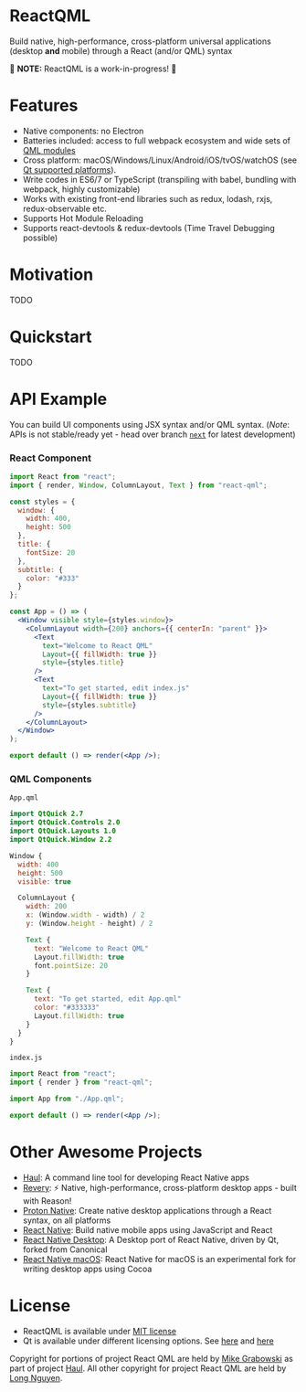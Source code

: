# ReactQML

Build native, high-performance, cross-platform universal applications (desktop **and** mobile) through a React (and/or QML) syntax

🚧 **NOTE:** ReactQML is a work-in-progress! 🚧

# Features

- Native components: no Electron
- Batteries included: access to full webpack ecosystem and wide sets of [QML modules][qml_module_list]
- Cross platform: macOS/Windows/Linux/Android/iOS/tvOS/watchOS (see [Qt supported platforms][suported_platforms]).
- Write codes in ES6/7 or TypeScript (transpiling with babel, bundling with webpack, highly customizable)
- Works with existing front-end libraries such as redux, lodash, rxjs, redux-observable etc.
- Supports Hot Module Reloading
- Supports react-devtools & redux-devtools (Time Travel Debugging possible)

# Motivation

TODO

# Quickstart

TODO

# API Example

You can build UI components using JSX syntax and/or QML syntax. (_Note_: APIs is not stable/ready yet - head over branch [`next`][branch_next] for latest development)

### React Component

```jsx
import React from "react";
import { render, Window, ColumnLayout, Text } from "react-qml";

const styles = {
  window: {
    width: 400,
    height: 500
  },
  title: {
    fontSize: 20
  },
  subtitle: {
    color: "#333"
  }
};

const App = () => (
  <Window visible style={styles.window}>
    <ColumnLayout width={200} anchors={{ centerIn: "parent" }}>
      <Text
        text="Welcome to React QML"
        Layout={{ fillWidth: true }}
        style={styles.title}
      />
      <Text
        text="To get started, edit index.js"
        Layout={{ fillWidth: true }}
        style={styles.subtitle}
      />
    </ColumnLayout>
  </Window>
);

export default () => render(<App />);
```

### QML Components

`App.qml`

```qml
import QtQuick 2.7
import QtQuick.Controls 2.0
import QtQuick.Layouts 1.0
import QtQuick.Window 2.2

Window {
  width: 400
  height: 500
  visible: true

  ColumnLayout {
    width: 200
    x: (Window.width - width) / 2
    y: (Window.height - height) / 2

    Text {
      text: "Welcome to React QML"
      Layout.fillWidth: true
      font.pointSize: 20
    }

    Text {
      text: "To get started, edit App.qml"
      color: "#333333"
      Layout.fillWidth: true
    }
  }
}
```

`index.js`

```jsx
import React from "react";
import { render } from "react-qml";

import App from "./App.qml";

export default () => render(<App />);
```

# Other Awesome Projects

- [Haul][haul]: A command line tool for developing React Native apps
- [Revery][revery]: ⚡️ Native, high-performance, cross-platform desktop apps - built with Reason!
- [Proton Native][pn]: Create native desktop applications through a React syntax, on all platforms
- [React Native][rn]: Build native mobile apps using JavaScript and React
- [React Native Desktop][rnd]: A Desktop port of React Native, driven by Qt, forked from Canonical
- [React Native macOS][rnm]: React Native for macOS is an experimental fork for writing desktop apps using Cocoa

# License

- ReactQML is available under [MIT license][license]
- Qt is available under different licensing options. See [here][qt_licensing] and [here][qt5_licensing]

Copyright for portions of project React QML are held by [Mike Grabowski][mg] as part of project [Haul][haul].
All other copyright for project React QML are held by [Long Nguyen][ln].

[mg]: https://github.com/grabbou
[haul]: https://callstack.github.io/haul/
[revery]: https://github.com/revery-ui/revery
[pn]: https://github.com/kusti8/proton-native
[rn]: https://facebook.github.io/react-native/
[rnd]: https://github.com/status-im/react-native-desktop
[rnm]: https://github.com/ptmt/react-native-macos
[qt_licensing]: https://www.qt.io/licensing/
[qt5_licensing]: http://doc.qt.io/qt-5/licensing.html
[license]: https://github.com/longseespace/react-qml/blob/master/LICENSE
[suported_platforms]: http://doc.qt.io/archives/qt-5.10/supported-platforms.html
[qml_module_list]: http://doc.qt.io/archives/qt-5.10/modules-qml.html
[qt5_lang_binding]: https://en.wikipedia.org/wiki/List_of_language_bindings_for_Qt_5
[branch_next]: https://github.com/longseespace/react-qml/tree/next
[ln]: https://github.com/longseespace
[qml_app]: http://doc.qt.io/qt-5.10/qmlapplications.html
